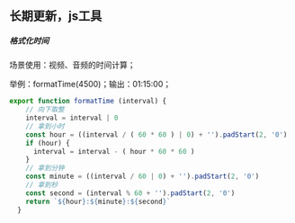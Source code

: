 ##  长期更新，js工具

##### 格式化时间

场景使用：视频、音频的时间计算；

举例：formatTime(4500)；输出：01:15:00；

```javascript
export function formatTime (interval) {
    // 向下取整
    interval = interval | 0
    // 拿到小时
    const hour = ((interval / ( 60 * 60 ) | 0) + '').padStart(2, '0')
    if (hour) {
      interval = interval - ( hour * 60 * 60 )
    }
    // 拿到分钟
    const minute = ((interval / 60 | 0) + '').padStart(2, '0')
    // 拿到秒
    const second = (interval % 60 + '').padStart(2, '0')
    return `${hour}:${minute}:${second}`
  }
```